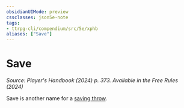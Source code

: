 ```yaml
---
obsidianUIMode: preview
cssclasses: json5e-note
tags:
- ttrpg-cli/compendium/src/5e/xphb
aliases: ["Save"]
---
```

# Save
*Source: Player's Handbook (2024) p. 373. Available in the Free Rules (2024)* 

Save is another name for a [saving throw](3-Mechanics/CLI/rules/variant-rules/saving-throw-xphb.md).